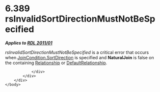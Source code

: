 <html dir="LTR" xmlns:mshelp="http://msdn.microsoft.com/mshelp" xmlns:ddue="http://ddue.schemas.microsoft.com/authoring/2003/5" xmlns:xlink="http://www.w3.org/1999/xlink" xmlns:tool="http://www.microsoft.com/tooltip">
    <head>
        <meta http-equiv="Content-Type" content="text/html; CHARSET=utf-8"></meta>
        <meta name="save" content="history"></meta>
        <title>6.389 rsInvalidSortDirectionMustNotBeSpecified</title>
        <xml>
            <mshelp:toctitle title="6.389 rsInvalidSortDirectionMustNotBeSpecified"></mshelp:toctitle>
            <mshelp:rltitle title="[MS-RDL]: rsInvalidSortDirectionMustNotBeSpecified"></mshelp:rltitle>
            <mshelp:keyword index="A" term="2dcd4a66-4645-4d2d-bb67-e445bac1367b"></mshelp:keyword>
            <mshelp:attr name="DCSext.ContentType" value="open specification"></mshelp:attr>
            <mshelp:attr name="AssetID" value="2dcd4a66-4645-4d2d-bb67-e445bac1367b"></mshelp:attr>
            <mshelp:attr name="TopicType" value="kbRef"></mshelp:attr>
            <mshelp:attr name="DCSext.Title" value="[MS-RDL]: rsInvalidSortDirectionMustNotBeSpecified" />
        </xml>
    </head>
    <body>
        <div id="header">
            <h1 class="heading">6.389 rsInvalidSortDirectionMustNotBeSpecified</h1>
        </div>
        <div id="mainSection">
            <div id="mainBody">
                <div id="allHistory" class="saveHistory"></div>
                <div id="sectionSection0" class="section" name="collapseableSection">
                    

<p><b><i>Applies to </i></b><a href="bf2bab1a-b608-4bcc-b718-1cc1baa9579c.htm"><b><i>RDL 2011/01</i></b></a></p>

<p><i>rsInvalidSortDirectionMustNotBeSpecified</i> is a
critical error that occurs when <a href="2eb1b8ab-d8d9-4d3a-a9e2-c5fb3d02c74e.htm">JoinCondition.SortDirection</a>
is specified and <b>NaturalJoin</b> is false on the containing <a href="6d1c77e5-1573-4ad6-8d2a-c507411ad94b.htm">Relationship</a> or <a href="9fa528f6-2956-4f90-98c8-831aeb45aa26.htm">DefaultRelationship</a>.</p>


                </div>
            </div>
        </div>
    </body>
</html>